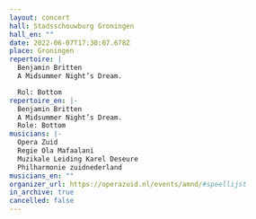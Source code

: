 ```yaml
---
layout: concert
hall: Stadsschouwburg Groningen
hall_en: ""
date: 2022-06-07T17:30:07.678Z
place: Groningen
repertoire: |
  Benjamin Britten
  A Midsummer Night’s Dream.

  Rol: Bottom
repertoire_en: |-
  Benjamin Britten
  A Midsummer Night’s Dream.
  Role: Bottom
musicians: |-
  Opera Zuid
  Regie Ola Mafaalani
  Muzikale Leiding Karel Deseure
  Philharmonie zuidnederland 
musicians_en: ""
organizer_url: https://operazuid.nl/events/amnd/#speellijst
in_archive: true
cancelled: false
---
```

